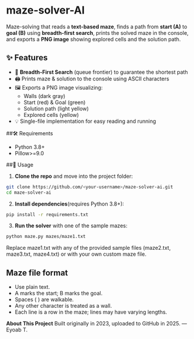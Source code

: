 # maze-solver-AI

Maze-solving that reads a **text-based maze**, finds a path from **start (A)** to **goal (B)** using **breadth-first search**, prints the solved maze in the console, and exports a **PNG image** showing explored cells and the solution path.

## ✨ Features
- 🔎 **Breadth-First Search** (queue frontier) to guarantee the shortest path  
- 🖨️ Prints maze & solution to the console using ASCII characters  
- 🖼️ Exports a PNG image visualizing:
  - Walls (dark gray)  
  - Start (red) & Goal (green)  
  - Solution path (light yellow)  
  - Explored cells (yellow)  
- 💡 Single-file implementation for easy reading and running  

##🛠 Requirements
- Python 3.8+
- Pillow>=9.0

##🚀 Usage

1. **Clone the repo** and move into the project folder:
```bash
git clone https://github.com/<your-username>/maze-solver-ai.git
cd maze-solver-ai
```
2. **Install dependencies**(requires Python 3.8+):
```bash
pip install -r requirements.txt
```
3. **Run the solver** with one of the sample mazes:
```bash
python maze.py mazes/maze1.txt
```
Replace maze1.txt with any of the provided sample files (maze2.txt, maze3.txt, maze4.txt) or with your own custom maze file.

## Maze file format
- Use plain text.
- A marks the start; B marks the goal.
- Spaces ( ) are walkable.
- Any other character is treated as a wall.
- Each line is a row in the maze; lines may have varying lengths.

**About This Project**
Built originally in 2023, uploaded to GitHub in 2025.
  — Eyoab T.
